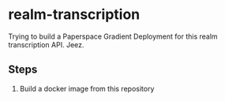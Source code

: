 # realm-transcription

Trying to build a Paperspace Gradient Deployment for this realm transcription API. Jeez.

## Steps

1. Build a docker image from this repository